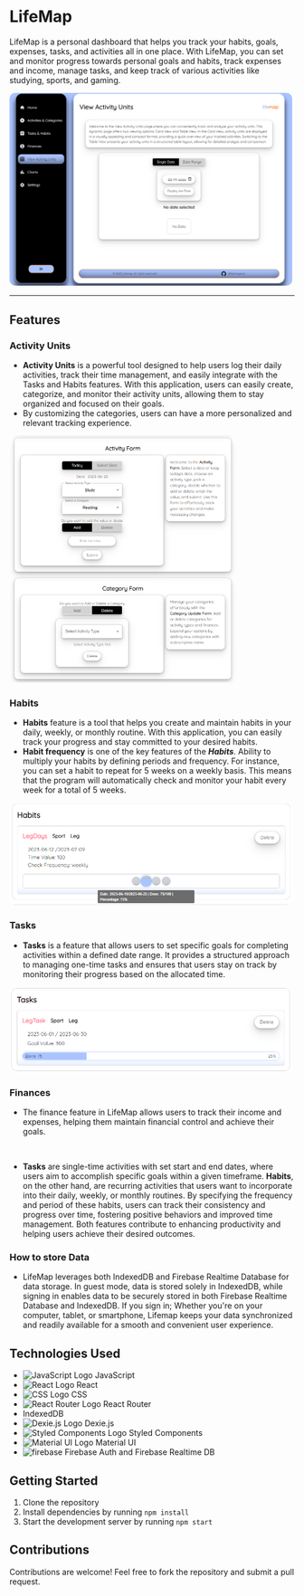 # LifeMap

LifeMap is a personal dashboard that helps you track your habits, goals, expenses, tasks, and activities all in one place. With LifeMap, you can set and monitor progress towards personal goals and habits, track expenses and income, manage tasks, and keep track of various activities like studying, sports, and gaming.

<img src="./src/Images/readme/lifemap-ss.png" alt="LifeMap Dashboard" width="500" style="border-radius: 10px;">

---

## Features

### Activity Units
- **Activity Units** is a powerful tool designed to help users log their daily activities, track their time management, and easily integrate with the Tasks and Habits features. With this application, users can easily create, categorize, and monitor their activity units, allowing them to stay organized and focused on their goals.
- By customizing the categories, users can have a more personalized and relevant tracking experience.

<img src="./src/Images/readme/activity-ss.png" alt="Activity Units" width="400" style="border-radius: 10px;">

### Habits
- **Habits** feature is a tool that helps you create and maintain habits in your daily, weekly, or monthly routine. With this application, you can easily track your progress and stay committed to your desired habits.
- **Habit frequency** is one of the key features of the ***Habits***. Ability to multiply your habits by defining periods and frequency. For instance, you can set a habit to repeat for 5 weeks on a weekly basis. This means that the program will automatically check and monitor your habit every week for a total of 5 weeks.

<img src="./src/Images/readme/habits-ss.png" alt="Activity Units" width="500" style="border-radius: 10px;">

### Tasks
- **Tasks** is a feature that allows users to set specific goals for completing activities within a defined date range. It provides a structured approach to managing one-time tasks and ensures that users stay on track by monitoring their progress based on the allocated time.

<img src="./src/Images/readme/tasks-ss.png" alt="Activity Units" width="500" style="border-radius: 10px;">

### Finances

- The finance feature in LifeMap allows users to track their income and expenses, helping them maintain financial control and achieve their goals.

<br/>

- **Tasks** are single-time activities with set start and end dates, where users aim to accomplish specific goals within a given timeframe. **Habits**, on the other hand, are recurring activities that users want to incorporate into their daily, weekly, or monthly routines. By specifying the frequency and period of these habits, users can track their consistency and progress over time, fostering positive behaviors and improved time management. Both features contribute to enhancing productivity and helping users achieve their desired outcomes.

### How to store Data
- LifeMap leverages both IndexedDB and Firebase Realtime Database for data storage. In guest mode, data is stored solely in IndexedDB, while signing in enables data to be securely stored in both Firebase Realtime Database and IndexedDB. If you sign in; Whether you're on your computer, tablet, or smartphone, Lifemap keeps your data synchronized and readily available for a smooth and convenient user experience.

## Technologies Used

- <img src="https://upload.wikimedia.org/wikipedia/commons/thumb/6/6a/JavaScript-logo.png/120px-JavaScript-logo.png" alt="JavaScript Logo" width="22px"> JavaScript
- <img src="https://upload.wikimedia.org/wikipedia/commons/thumb/a/a7/React-icon.svg/270px-React-icon.svg.png" alt="React Logo" width="22px"> React
- <img src="https://upload.wikimedia.org/wikipedia/commons/thumb/d/d5/CSS3_logo_and_wordmark.svg/170px-CSS3_logo_and_wordmark.svg.png" alt="CSS Logo" width="22px"> CSS
- <img src="https://seeklogo.com/images/R/reactrouter-logo-4572B114B5-seeklogo.com.png" alt="React Router Logo" width="22px"> React Router
- IndexedDB
- <img src="https://dexie.org/assets/images/dexie-logo-icon.svg" alt="Dexie.js Logo" width="22px"> Dexie.js
- <img src="https://cdn.worldvectorlogo.com/logos/styled-components-1.svg" alt="Styled Components Logo" width="22px"> Styled Components
- <img src="https://cdn.worldvectorlogo.com/logos/material-ui-1.svg" alt="Material UI Logo" width="22px"> Material UI
- <img src="https://firebase.google.com/static/images/brand-guidelines/logo-logomark.png" alt="firebase" width="22px"> Firebase Auth and Firebase Realtime DB


## Getting Started

1. Clone the repository
2. Install dependencies by running `npm install`
3. Start the development server by running `npm start`

## Contributions

Contributions are welcome! Feel free to fork the repository and submit a pull request.
